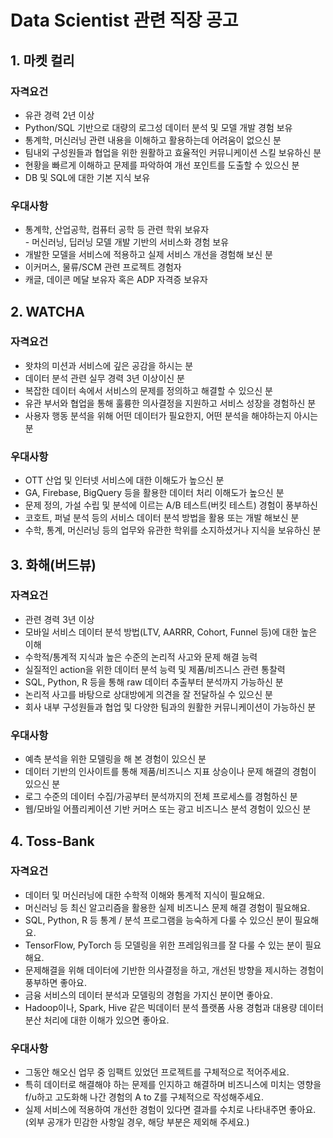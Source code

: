 # Data Scientist 관련 직장 공고



## 1. 마켓 컬리

### 자격요건

- 유관 경력 2년 이상
- Python/SQL 기반으로 대량의 로그성 데이터 분석 및 모델 개발 경험 보유
- 통계학, 머신러닝 관련 내용을 이해하고 활용하는데 어려움이 없으신 분
- 팀내외 구성원들과 협업을 위한 원활하고 효율적인 커뮤니케이션 스킬 보유하신 분 
- 현황을 빠르게 이해하고 문제를 파악하여 개선 포인트를  도출할 수 있으신 분
-  DB 및 SQL에 대한 기본 지식 보유



### 우대사항

-  통계학, 산업공학, 컴퓨터 공학 등 관련 학위 보유자  
    \- 머신러닝, 딥러닝 모델 개발 기반의 서비스화 경험 보유
- 개발한 모델을 서비스에 적용하고 실제 서비스 개선을 경험해 보신 분 
- 이커머스, 물류/SCM 관련 프로젝트 경험자
- 캐글, 데이콘 메달 보유자 혹은 ADP 자격증 보유자



## 2. WATCHA

### 자격요건

- 왓챠의 미션과 서비스에 깊은 공감을 하시는 분
- 데이터 분석 관련 실무 경력 3년 이상이신 분
- 복잡한 데이터 속에서 서비스의 문제를 정의하고 해결할 수 있으신 분
- 유관 부서와 협업을 통해 훌륭한 의사결정을 지원하고 서비스 성장을 경험하신 분
- 사용자 행동 분석을 위해 어떤 데이터가 필요한지, 어떤 분석을 해야하는지 아시는 분



### 우대사항

-  OTT 산업 및 인터넷 서비스에 대한 이해도가 높으신 분
- GA, Firebase, BigQuery 등을 활용한 데이터 처리 이해도가 높으신 분
- 문제 정의, 가설 수립 및 분석에 이르는 A/B 테스트(버킷 테스트) 경험이 풍부하신 
- 코호트, 퍼널 분석 등의 서비스 데이터 분석 방법을 활용 또는 개발 해보신 분
- 수학, 통계, 머신러닝 등의 업무와 유관한 학위를 소지하셨거나 지식을 보유하신 분



## 3. 화해(버드뷰)

### 자격요건

- 관련 경력 3년 이상
-  모바일 서비스 데이터 분석 방법(LTV, AARRR, Cohort, Funnel 등)에 대한 높은 이해
-  수학적/통계적 지식과 높은 수준의 논리적 사고와 문제 해결 능력
-  실질적인 action을 위한 데이터 분석 능력 및 제품/비즈니스 관련 통찰력
-  SQL, Python, R 등을 통해 raw 데이터 추출부터 분석까지 가능하신 분
-  논리적 사고를 바탕으로 상대방에게 의견을 잘 전달하실 수 있으신 분
-  회사 내부 구성원들과 협업 및 다양한 팀과의 원활한 커뮤니케이션이 가능하신 분



### 우대사항

- 예측 분석을 위한 모델링을 해 본 경험이 있으신 분
- 데이터 기반의 인사이트를 통해 제품/비즈니스 지표 상승이나 문제 해결의 경험이 있으신 분
- 로그 수준의 데이터 수집/가공부터 분석까지의 전체 프로세스를 경험하신 분
-  웹/모바일 어플리케이션 기반 커머스 또는 광고 비즈니스 분석 경험이 있으신 분



## 4. Toss-Bank

### 자격요건

- 데이터 및 머신러닝에 대한 수학적 이해와 통계적 지식이 필요해요.
- 머신러닝 등 최신 알고리즘을 활용한 실제 비즈니스 문제 해결 경험이 필요해요.
- SQL, Python, R 등 통계 / 분석 프로그램을 능숙하게 다룰 수 있으신 분이 필요해요.
- TensorFlow, PyTorch 등 모델링을 위한 프레임워크를 잘 다룰 수 있는 분이 필요해요.
- 문제해결을 위해 데이터에 기반한 의사결정을 하고, 개선된 방향을 제시하는 경험이 풍부하면 좋아요.
- 금융 서비스의 데이터 분석과 모델링의 경험을 가지신 분이면 좋아요.
- Hadoop이나, Spark, Hive 같은 빅데이터 분석 플랫폼 사용 경험과 대용량 데이터 분산 처리에 대한 이해가 있으면 좋아요.



### 우대사항

- 그동안 해오신 업무 중 임팩트 있었던 프로젝트를 구체적으로 적어주세요.
- 특히 데이터로 해결해야 하는 문제를 인지하고 해결하며 비즈니스에 미치는 영향을 f/u하고 고도화해 나간 경험의 A to Z를 구체적으로 작성해주세요.
- 실제 서비스에 적용하여 개선한 경험이 있다면 결과를 수치로 나타내주면 좋아요.(외부 공개가 민감한 사항일 경우, 해당 부분은 제외해 주세요.)





